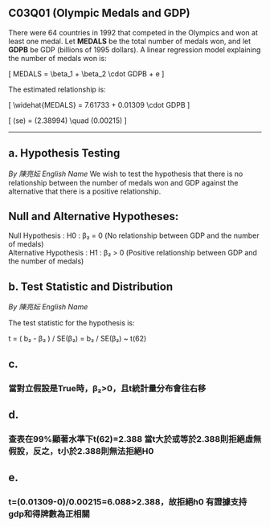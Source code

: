 ## C03Q01 (Olympic Medals and GDP)
There were 64 countries in 1992 that competed in the Olympics and won at least one medal. Let **MEDALS** be the total number of medals won, and let **GDPB** be GDP (billions of 1995 dollars). A linear regression model explaining the number of medals won is:  

\[
MEDALS = \beta_1 + \beta_2 \cdot GDPB + e
\]  

The estimated relationship is:  

\[
\widehat{MEDALS} = 7.61733 + 0.01309 \cdot GDPB
\]  

\[
(se) = (2.38994) \quad (0.00215)
\]  

---

## a. Hypothesis Testing 

*By 陳亮妘 English Name*
We wish to test the hypothesis that there is no relationship between the number of medals won and GDP against the alternative that there is a positive relationship.  

## Null and Alternative Hypotheses: 

Null Hypothesis : H0 : β₂ = 0 (No relationship between GDP and the number of medals)  
Alternative Hypothesis : H1 : β₂ > 0 (Positive relationship between GDP and the number of medals)  


## b. Test Statistic and Distribution

*By 陳亮妘 English Name*


The test statistic for the hypothesis is:  

t = ( b₂ - β₂ ) / SE(β₂) = b₂ / SE(β₂) ~ t(62)


## c. 
### 當對立假設是True時，β₂>0，且t統計量分布會往右移


## d. 
### 查表在99%顯著水準下t(62)=2.388  當t大於或等於2.388則拒絕虛無假設，反之，t小於2.388則無法拒絕H0


## e.
### t=(0.01309-0)/0.00215=6.088>2.388，故拒絕h0   有證據支持gdp和得牌數為正相關
